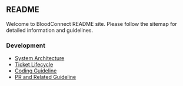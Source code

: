 ## README

Welcome to BloodConnect README site. Please follow the sitemap for detailed information and guidelines.

### Development
- [System Architecture](https://craftsmenltd.github.io/BloodConnect/development/Architecture.html)
- [Ticket Lifecycle](https://craftsmenltd.github.io/BloodConnect/development/TicketLifecycle.html)
- [Coding Guideline](https://craftsmenltd.github.io/BloodConnect/development/CodingGuideline.html)
- [PR and Related Guideline](https://craftsmenltd.github.io/BloodConnect/development/Architecture.html)